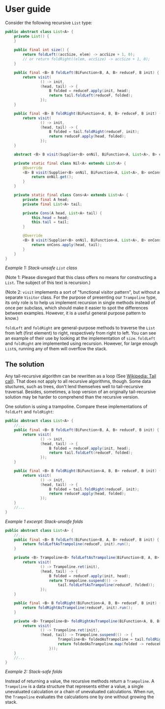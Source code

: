 # User guide

Consider the following recursive `List` type:
```java
public abstract class List<A> {
    private List() {
    }
    
    public final int size() {
        return foldLeft((accSize, elem) -> accSize + 1, 0);
        // or return foldRight((elem, accSize) -> accSize + 1, 0);
    }

    public final <B> B foldLeft(BiFunction<B, A, B> reduceF, B init) {
        return visit(
                () -> init,
                (head, tail) -> {
                    B folded = reduceF.apply(init, head);
                    return tail.foldLeft(reduceF, folded);
                });
    }

    public final <B> B foldRight(BiFunction<A, B, B> reduceF, B init) {
        return visit(
                () -> init,
                (head, tail) -> {
                    B folded = tail.foldRight(reduceF, init);
                    return reduceF.apply(head, folded);
                });
    }

    abstract <B> B visit(Supplier<B> onNil, BiFunction<A, List<A>, B> onCons);

    private static final class Nil<A> extends List<A> {
        @Override
        <B> B visit(Supplier<B> onNil, BiFunction<A, List<A>, B> onCons) {
            return onNil.get();
        }
    }

    private static final class Cons<A> extends List<A> {
        private final A head;
        private final List<A> tail;

        private Cons(A head, List<A> tail) {
            this.head = head;
            this.tail = tail;
        }

        @Override
        <B> B visit(Supplier<B> onNil, BiFunction<A, List<A>, B> onCons) {
            return onCons.apply(head, tail);
        }
    }
}
```
_Example 1: Stack-unsafe `List` class_

(Note 1: Please disregard that this class offers no means for constructing a `List`. The subject of this text is
recursion.)

(Note 2: `visit` implements a sort of "functional visitor pattern", but without a separate `Visitor` class. For the
purpose of presenting our `Trampoline` type, its only role is to help us implement recursion in single methods
instead of once per subclass, which should make it easier to spot the differences between examples. However, it is a
useful general purpose pattern to know.) 

`foldLeft` and `foldRight` are general-purpose methods to traverse the `List` from left (first element) to right,
respectively from right to left. You can see an example of their use by looking at the implementation of `size`. 
`foldLeft` and `foldRight` are implemented using recursion. However, for large enough `List`s, running any of them will
overflow the stack.

## The solution

Any tail-recursive algorithm can be rewritten as a loop (See
[Wikipedia: Tail call](https://en.wikipedia.org/wiki/Tail_call)). That does not apply to all recursive algorithms,
though. Some data stuctures, such as trees, don't lend themselves well to tail-recursive traversal. Besides, sometimes,
a loop version of an originally tail-recursive solution may be harder to comprehend than the recursive version.

One solution is using a trampoline. Compare these implementations of `foldLeft` and `foldRight`:
```java
public abstract class List<A> {
    //...
    public final <B> B foldLeft(BiFunction<B, A, B> reduceF, B init) {
        return visit(
                () -> init,
                (head, tail) -> {
                    B folded = reduceF.apply(init, head);
                    return tail.foldLeft(reduceF, folded);
                });
    }

    public final <B> B foldRight(BiFunction<A, B, B> reduceF, B init) {
        return visit(
                () -> init,
                (head, tail) -> {
                    B folded = tail.foldRight(reduceF, init);
                    return reduceF.apply(head, folded);
                });
    }
    //...
}
```
_Example 1 excerpt: Stack-unsafe folds_

```java
public abstract class List<A> {
    //...
    public final <B> B foldLeft(BiFunction<B, A, B> reduceF, B init) {
        return foldLeftAsTrampoline(reduceF, init).run();
    }

    private <B> Trampoline<B> foldLeftAsTrampoline(BiFunction<B, A, B> reduceF, B init) {
        return visit(
                () -> Trampoline.ret(init),
                (head, tail) -> {
                    B folded = reduceF.apply(init, head);
                    return Trampoline.suspend(() -> 
                        tail.foldLeftAsTrampoline(reduceF, folded));
                });
    }

    public final <B> B foldRight(BiFunction<A, B, B> reduceF, B init) {
        return foldRightAsTrampoline(reduceF, init).run();
    }

    private <B> Trampoline<B> foldRightAsTrampoline(BiFunction<A, B, B> reduceF, B init) {
        return visit(
                () -> Trampoline.ret(init),
                (head, tail) -> Trampoline.suspend(() -> {
                        Trampoline<B> foldedAsTrampoline = tail.foldRightAsTrampoline(reduceF, init);
                        return foldedAsTrampoline.map(folded -> reduceF.apply(head, folded));
                    }));
    }
    //...
}
```
_Example 2: Stack-safe folds_

Instead of returning a value, the recursive methods return a `Trampoline`. A `Trampoline` is a data structure that
represents either a value, a single unevaluated calculation or a chain of unevaluated calculations. When run, the 
`Trampoline` evaluates the calculations one by one without growing the stack.
